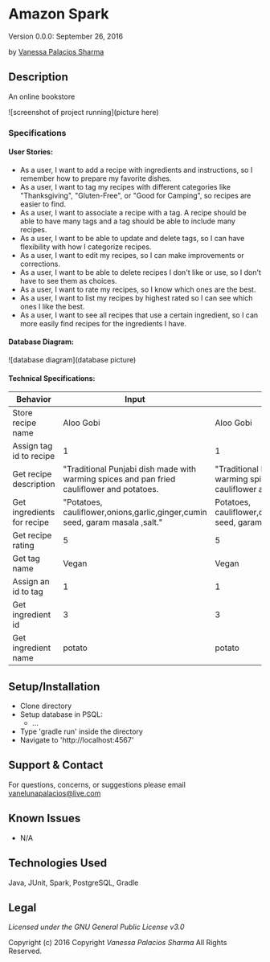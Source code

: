 # Amazon Spark
Version 0.0.0: September 26, 2016

by [Vanessa Palacios Sharma](https://github.com/VanessaSharma)

## Description
An online bookstore

![screenshot of project running](picture here)


### Specifications
#### User Stories:
* As a user, I want to add a recipe with ingredients and instructions, so I remember how to prepare my favorite dishes.
* As a user, I want to tag my recipes with different categories like "Thanksgiving", "Gluten-Free", or "Good for Camping", so recipes are easier to find.
* As a user, I want to associate a recipe with a tag. A recipe should be able to have many tags and a tag should be able to include many recipes.
* As a user, I want to be able to update and delete tags, so I can have flexibility with how I categorize recipes.
* As a user, I want to edit my recipes, so I can make improvements or corrections.
* As a user, I want to be able to delete recipes I don't like or use, so I don't have to see them as choices.
* As a user, I want to rate my recipes, so I know which ones are the best.
* As a user, I want to list my recipes by highest rated so I can see which ones I like the best.
* As a user, I want to see all recipes that use a certain ingredient, so I can more easily find recipes for the ingredients I have.

#### Database Diagram:
![database diagram](database picture)

#### Technical Specifications:
| Behavior                   | Input                                                                                      | Output                                                                                     |
|----------------------------|--------------------------------------------------------------------------------------------|--------------------------------------------------------------------------------------------|
| Store recipe name          | Aloo Gobi                                                                                  | Aloo Gobi                                                                                  |
| Assign tag id to recipe    | 1                                                                                          | 1                                                                                          |
| Get recipe description     | "Traditional Punjabi dish made with warming spices and pan fried cauliflower and potatoes. | "Traditional Punjabi dish made with warming spices and pan fried cauliflower and potatoes. |
| Get ingredients for recipe | "Potatoes, cauliflower,onions,garlic,ginger,cumin seed, garam masala ,salt."               | Potatoes, cauliflower,onions,garlic,ginger,cumin seed, garam masala ,salt."                |
| Get recipe rating          | 5                                                                                          | 5                                                                                          |
| Get tag name               | Vegan                                                                                      | Vegan                                                                                      |
| Assign an id to tag        | 1                                                                                          | 1                                                                                          |
| Get ingredient id          | 3                                                                                          | 3                                                                                          |
| Get ingredient name        | potato                                                                                     | potato                                                                                     |

## Setup/Installation
* Clone directory
* Setup database in PSQL:
  * ...
* Type 'gradle run' inside the directory
* Navigate to 'http://localhost:4567'

## Support & Contact
For questions, concerns, or suggestions please email vanelunapalacios@live.com

## Known Issues
* N/A

## Technologies Used
Java, JUnit, Spark, PostgreSQL, Gradle

## Legal
*Licensed under the GNU General Public License v3.0*

Copyright (c) 2016 Copyright _Vanessa Palacios Sharma_ All Rights Reserved.
